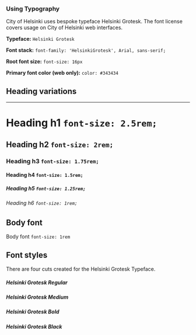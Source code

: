 ### Using Typography

City of Helsinki uses bespoke typeface Helsinki Grotesk. The font license covers usage on City of Helsinki web interfaces.


**Typeface:** `Helsinki Grotesk`

**Font stack:** `font-family: 'HelsinkiGrotesk', Arial, sans-serif;` 

**Root font size:** `font-size: 16px` 

**Primary font color (web only):** `color: #343434` 


## Heading variations
___

# Heading h1 `font-size: 2.5rem;`


## Heading h2 `font-size: 2rem;`


### Heading h3 `font-size: 1.75rem;`


#### Heading h4 `font-size: 1.5rem;`
 

##### Heading h5 `font-size: 1.25rem;`


###### Heading h6 `font-size: 1rem;`


## Body font

Body font `font-size: 1rem`

## Font styles

There are four cuts created for the Helsinki Grotesk Typeface.

##### Helsinki Grotesk Regular

##### Helsinki Grotesk Medium

##### Helsinki Grotesk Bold

##### Helsinki Grotesk Black